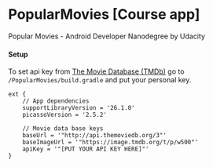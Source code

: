 # PopularMovies [Course app]
Popular Movies - Android Developer Nanodegree by Udacity

#### Setup
To set api key from [The Movie Database (TMDb)](https://developers.themoviedb.org/3) go to `/PopularMovies/build.gradle` and put your personal key.

```
ext {
    // App dependencies
    supportLibraryVersion = '26.1.0'
    picassoVersion = '2.5.2'

    // Movie data base keys
    baseUrl = '"http://api.themoviedb.org/3"'
    baseImageUrl = '"https://image.tmdb.org/t/p/w500"'
    apiKey = '"[PUT YOUR API KEY HERE]"'
}
```

    




